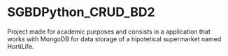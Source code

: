 # SGBDPython_CRUD_BD2
Project made for academic purposes and consists in a application that works with MongoDB for data storage of a hipotetical supermarket named HortiLife.
